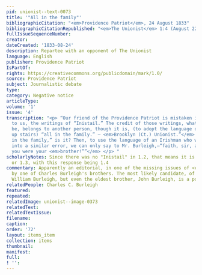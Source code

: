 ```yaml
---
pid: unionist--text-0073
title: '"All in the family"'
bibliographicCitation: "<em>Providence Patriot</em>, 24 August 1833"
bibliographicCitationRepublished: "<em>The Unionist</em> 1:4 (August 22, 1833)"
fullIssueSequenceNumber: 
creator: 
dateCreated: '1833-08-24'
description: Repartee with an opponent of The Unionist
language: English
publisher: Providence Patriot
IsPartOf: 
rights: https://creativecommons.org/publicdomain/mark/1.0/
source: Providence Patriot
subject: Journalistic debate
type: 
category: Negative notice
articleType: 
volume: '1'
issue: '4'
transcription: "<p> “Our friend of the Providence Patriot is mistaken in attributing
  to us, the writings of “Inistail.” The credit of those writings, whatever it may
  be, belongs to another person, though it is, (to adopt the language of our neighbor
  up stairs) “all in the family.” – <em>Brooklyn (Ct.) Unionist.”</em> </p> <p> “”All
  in the family,” is it? Then, to use the language of an Irishman who was once led
  into a similar error, we can only say to Mr. Burleigh,—“faith, sir, and we thought
  you were your <em>brother!””</em> </p> "
scholarlyNotes: Since there was no "Inistail" in 1.2, that means it is either in 1.1
  or 1.3, with this response being 1.4
commentary: Apparently an editorial, in one of the missing issues of <em>The Unionist</em>,
  by one of Charles Burleigh's brothers. The most likely candidate, of course, is
  William Burleigh, but even the eldest brother, John Burleigh, is a possibility.
relatedPeople: Charles C. Burleigh
featured: 
repeated: 
relatedImage: unionist--image-0373
relatedText: 
relatedTextIssue: 
filename: 
caption: 
order: '72'
layout: items_item
collection: items
thumbnail: 
manifest: 
full: 
! '': 
---
```

